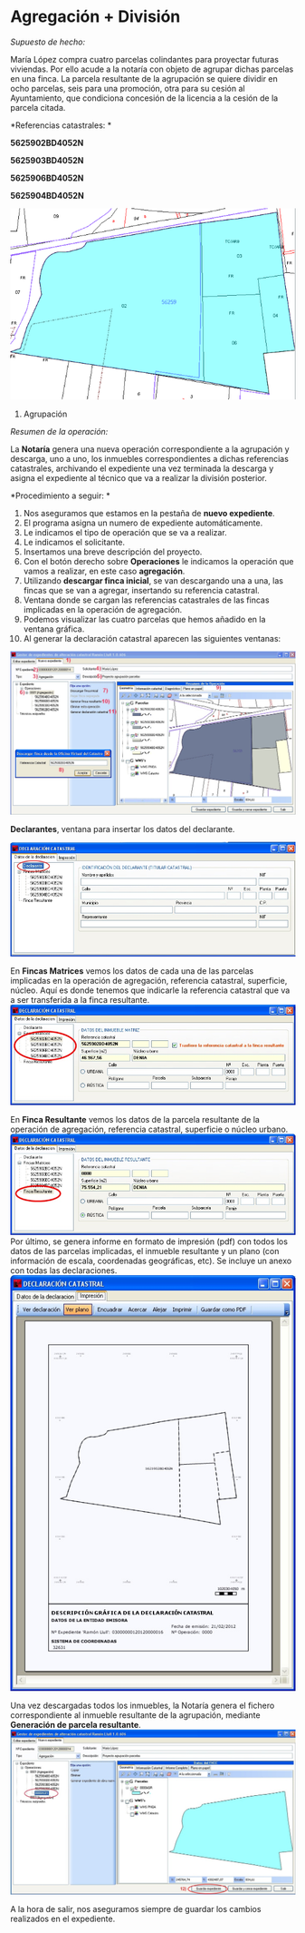 # Agregación + División

*Supuesto de hecho:*

María López compra cuatro parcelas colindantes para proyectar futuras viviendas. Por ello acude a la notaría con objeto de agrupar dichas parcelas en una finca. La parcela resultante de la agrupación se quiere dividir en ocho parcelas, seis para una promoción, otra para su cesión al Ayuntamiento, que condiciona concesión de la licencia a la cesión de la parcela citada.

*Referencias catastrales: *

**5625902BD4052N**

**5625903BD4052N**

**5625906BD4052N**

**5625904BD4052N**

![](images/ag+div/ag+div1.jpg)

1. Agrupación

*Resumen de la operación:*

La **Notaría** genera una nueva operación correspondiente a la agrupación y descarga, uno a uno, los inmuebles correspondientes a dichas referencias catastrales, archivando el expediente una vez terminada la descarga y asigna el expediente al técnico que va a realizar la división posterior.

*Procedimiento a seguir: *

1. Nos aseguramos que estamos en la pestaña de **nuevo expediente**.
2. El programa asigna un numero de expediente automáticamente.
3. Le indicamos el tipo de operación que se va a realizar.
4. Le indicamos el solicitante.
5. Insertamos una breve descripción del proyecto.
6. Con el botón derecho sobre **Operaciones** le indicamos la operación que vamos a realizar, en este caso **agregación**.
7. Utilizando **descargar finca inicial**, se van descargando una a una, las fincas que se van a agregar, insertando su referencia catastral.
9. Ventana donde se cargan las referencias catastrales de las fincas implicadas en la operación de agregación.
9. Podemos visualizar las cuatro parcelas que hemos añadido en la ventana gráfica.
10. Al generar la declaración catastral aparecen las siguientes ventanas:

![](images/ag+div/ag+div2.jpg)

**Declarantes**, ventana para insertar los datos del declarante.

![](images/ag+div/ag+div3.jpg)

En **Fincas Matrices** vemos los datos de cada una de las parcelas implicadas en la operación de agregación, referencia catastral, superficie, núcleo. Aquí es donde tenemos que indicarle la referencia catastral que va a ser transferida a la finca resultante.
![](images/ag+div/ag+div4.jpg)

En **Finca Resultante** vemos los datos de la parcela resultante de la operación de agregación, referencia catastral, superficie o núcleo urbano.
![](images/ag+div/ag+div5.jpg)
Por último, se genera informe en formato de impresión (pdf) con todos los datos de las parcelas implicadas, el inmueble resultante y un plano (con información de escala, coordenadas geográficas, etc). Se incluye un  anexo con todas  las declaraciones. 
![](images/ag+div/ag+div6.jpg)

Una vez descargadas todos los inmuebles, la Notaría genera el fichero correspondiente al inmueble resultante de la agrupación, mediante **Generación de parcela resultante**.
![Resultado](images/ag+div/ag+div7.jpg)

A la hora de salir, nos aseguramos siempre de guardar los cambios realizados en el expediente.

